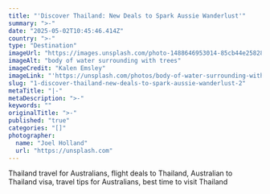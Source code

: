 ```yaml
---
title: "'Discover Thailand: New Deals to Spark Aussie Wanderlust'"
summary: ">-"
date: "2025-05-02T10:45:46.414Z"
country: ">-"
type: "Destination"
imageUrl: "https://images.unsplash.com/photo-1488646953014-85cb44e25828?q=80&w=1935&auto=format&fit=crop&ixlib=rb-4.0.3&ixid=M3wxMjA3fDB8MHxwaG90by1wYWdlfHx8fGVufDB8fHx8fA%3D%3D"
imageAlt: "body of water surrounding with trees"
imageCredit: "Kalen Emsley"
imageLink: "'https://unsplash.com/photos/body-of-water-surrounding-with-trees-_LuLiJc1cdo'"
slug: "1-discover-thailand-new-deals-to-spark-aussie-wanderlust-2"
metaTitle: "|-"
metaDescription: ">-"
keywords: ""
originalTitle: ">-"
published: "true"
categories: "[]"
photographer:
  name: "Joel Holland"
  url: "https://unsplash.com"
---
```





Thailand travel for Australians, flight deals to Thailand, Australian to Thailand visa, travel tips for Australians, best time to visit Thailand
